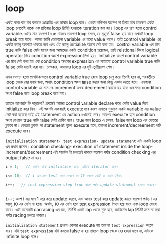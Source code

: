 # loop

একই কাজ বার বার করাকে প্রোগ্রামিং এর ভাষায় loop বলে। একটা কন্ডিশন যতক্ষণ না মিথ্যা হবে ততক্ষণ একটা loop চলতেই থাকে এবং প্রতিবার loop রিপিট হওয়াকে iteration বলা হয়। loop এর প্রাণ হলো control variable. এটার মান যতক্ষণ true থাকবে ততক্ষণ loop চলবে, যে মূহুর্তে false হয়ে যাবে তখনই loop break হয়ে যাবে। আমরা জানি যেকোনো variable এর মধ্যে value থাকে। তাই control variable এর একটা ভ্যালু অবশ্যই থাকতে হবে এবং এই ভ্যালু initialize অংশে সেট করা হয়। control variable এর মান true নাকি false সেটা জানার জন্য আমাদের একটা condition প্রয়োজন, তাই relational কিংবা logical operator দিয়ে condition অংশে expression লিখা হয়। Initialize অংশে control variable এর মান সেট করা হয় এবং condition অংশের expression এর সাহায্যে control variable true নাকি false সেটা যাচাই করা হয়। চমৎকার, আমাদের loop এর দুই-তৃতীয়াংশ শেষ।

এখন সমস্যা হলো প্রাথমিক ভাবে control variable true রেখে loop চালু করে দিলেই হবে না, পরবর্তীতে loop থেকে বের হবার জন্য, অর্থাৎ condition অংশ false করার জন্য কিছু একটা করতে হবে। এইজন্য control variable এর মান কে increment অথবা decrement করতে হয় যাতে একসময় condition অংশ false হয়ে loop break হয়ে যায়।

তাহলে ব্যাপারটা কি দাড়ালো? প্রথমেই আমরা control variable declare করে একটা value দিয়ে initialize করে নিব। এই অংশটা একবারই execute হবে কারণ এখানে শুধুমাত্র একটা variable এর value সেট করা হয়েছে তাই এই statement এর action এখানেই শেষ। তারপর execute হবে condition অংশ যেখানে true নাকি false সেটা চেকিং হবে। true হলে loop এ ঢুকবে, false হলে loop এর ভেতরে ঢুকবে না। ভেতরে ঢুকার পর statement গুলো execute হবে, তারপর increment/decreement পার্ট execute হবে।&#x20;

`initialization statement- test expression- update statement` এটা একটা loop এর প্রধান প্রসেস। condition checking- execution of statement inside the loop- increment/decreement এই সার্কেল টা চলতেই থাকবে যতক্ষণ পর্যন্ত condition checking এর output false না হয়।

```c
i = 1;   // এখান থেকে initialize হবে। এটাকে iterator বলে।

i<= 10;  // i এর মান test করে দেখবে যে 10 থেকে ছোট বা সমান কিনা।

i++;   // test expression step true থাকা পর্যন্ত update statement চলতে থাকবে।
  
```

&#x20;`i++;` অংশ i এর মান 1 করে করে update করবে, এবং আবার test করে update করবে যতক্ষণ পর্যন্ত i এর ভ্যালু 10 এর বেশি না হবে। অর্থাৎ, 10 এর বেশি হলে test expression মিথ্যা হয়ে যাবে এবং loop ভেঙ্গে যাবে। এটা অনেকটা car racing এর মত, নির্দিস্ট একটা lap থেকে শুরু হবে,  ম্যাক্সিমাম lap লিমিট ক্রস না করা পর্যন্ত racing চলতে থাকবে।

`initialization statement` প্রথমে একবার execute হয় তারপর `test expression` অংশে যায়। যদি `test expression` যদি কখনো false না হয় তাহলে  loop থেকে বের হওয়া যাবে না, এটাকে infinite loop বলে।
